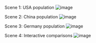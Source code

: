 Scene 1: USA population
![image](https://github.com/user-attachments/assets/18b01a19-018d-4e9c-a644-d2f85d7dd79c)



Scene 2: China population
![image](https://github.com/user-attachments/assets/356c432c-0225-4a22-935c-f0298a3f9df0)



Scene 3: Germany population
![image](https://github.com/user-attachments/assets/7a42754c-815d-4adc-b9e5-432a6976a604)



Scene 4: Interactive comparisons
![image](https://github.com/user-attachments/assets/c623cd97-3198-4bd2-b2fa-9b0bfe9dbcd0)


